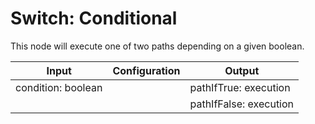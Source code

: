 # Switch: Conditional

This node will execute one of two paths depending on a given boolean.

| Input              | Configuration | Output                 |
| ------------------ | ------------- | ---------------------- |
| condition: boolean |               | pathIfTrue: execution  |
|                    |               | pathIfFalse: execution |
